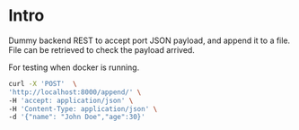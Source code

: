 # Intro

Dummy backend REST to accept port JSON payload, and append it to a file.  File can be retrieved to check the payload arrived.

For testing when docker is running.

```bash
curl -X 'POST'  \
'http://localhost:8000/append/' \
-H 'accept: application/json' \
-H 'Content-Type: application/json' \
-d '{"name": "John Doe","age":30}'
```

